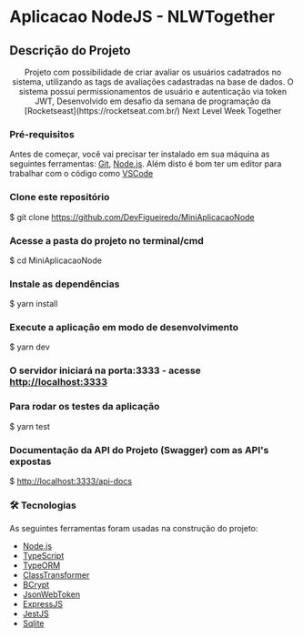 # Aplicacao NodeJS - NLWTogether 

## Descrição do Projeto
<p align="center">Projeto com possibilidade de criar avaliar os usuários cadatrados no sistema, utilizando as tags de avaliações cadastradas na base de dados. O sistema possui permissionamentos de usuário e autenticação via token JWT, Desenvolvido em desafio da semana de programação da [Rocketseast](https://rocketseat.com.br/)  Next Level Week Together</p>


### Pré-requisitos
Antes de começar, você vai precisar ter instalado em sua máquina as seguintes ferramentas:
[Git](https://git-scm.com), [Node.js](https://nodejs.org/en/). 
Além disto é bom ter um editor para trabalhar com o código como [VSCode](https://code.visualstudio.com/)


### Clone este repositório
$ git clone <https://github.com/DevFigueiredo/MiniAplicacaoNode>

### Acesse a pasta do projeto no terminal/cmd
$ cd MiniAplicacaoNode

### Instale as dependências
$ yarn install

### Execute a aplicação em modo de desenvolvimento
$ yarn dev

### O servidor iniciará na porta:3333 - acesse <http://localhost:3333> 

### Para rodar os testes da aplicação 
$ yarn test

### Documentação da API do Projeto (Swagger) com as API's expostas
$ <http://localhost:3333/api-docs>



### 🛠 Tecnologias

As seguintes ferramentas foram usadas na construção do projeto:

- [Node.js](https://nodejs.org/en/)
- [TypeScript](https://www.typescriptlang.org/)
- [TypeORM](https://typeorm.io/)
- [ClassTransformer](https://github.com/typestack/class-transformer)
- [BCrypt](https://www.npmjs.com/package/bcryptjs)
- [JsonWebToken](https://jwt.io/)
- [ExpressJS](https://expressjs.com/)
- [JestJS](https://jestjs.io/pt-BR/)
- [Sqlite](https://www.sqlite.org/index.html)

